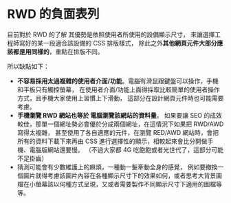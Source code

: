 RWD 的負面表列
=========

目前對於 RWD 的了解
其優勢是依照使用者所使用的設備顯示尺寸，
來讓選擇工程師寫好的某一段適合該設備的 CSS 排版樣式，
除此之外**其他網頁元件大部分應該都是用同樣的**，重點在排版不同。

所以缺點如下：
- **不容易採用太過複雜的使用者介面/功能**。電腦有滑鼠跟鍵盤可以操作，手機和平板只有觸控螢幕，
在使用者介面/功能上面得採取比較簡單的使用者操作方式，且手機大家使用上習慣上下滑動，
這部分在設計網頁元件時也可能需要考慮。
- **手機瀏覽 RWD 網站也等於 電腦瀏覽該網站的資料量**。
如果要讓 SEO 的成效較佳，那單一個網址勢必會優於分成兩個網址，在這情況下如果把 RWD/AWD 寫得太複雜，
甚至使用了各自適應的元件，在瀏覽 RED/AWD 網站時，會把所有的資料下載下來再由 CSS 進行選擇性的顯示，相較起來會比分開做手機、電腦版網站還要慢。
（不過大家都 4G 吃飽飽或者光世代了，這部分可能不足掛齒）
- 猜測可能會有少數維護上的麻煩，一種動一髮牽動全身的感覺，
例如要撤換一個圖片就得考慮該圖片內容在各種顯示尺寸下的效果如何，或者思考大背景圖檔在小螢幕該以何種方式呈現，又或者需要製作不同顯示尺寸下適用的圖檔等等。